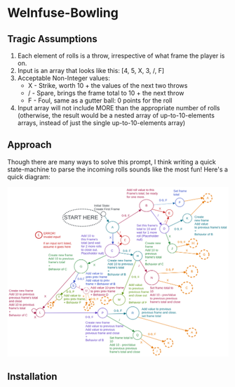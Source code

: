 # WeInfuse-Bowling

## Tragic Assumptions
1. Each element of rolls is a throw, irrespective of what frame the player is on.
2. Input is an array that looks like this: [4, 5, X, 3, /, F]
3. Acceptable Non-Integer values:
   * X - Strike, worth 10 + the values of the next two throws
   * / - Spare, brings the frame total to 10 + the next throw
   * F - Foul, same as a gutter ball: 0 points for the roll
4. Input array will not include MORE than the appropriate number of rolls (otherwise, the result would be a nested array of up-to-10-elements arrays, instead of just the single up-to-10-elements array)

## Approach
Though there are many ways to solve this prompt, I think writing a quick
state-machine to parse the incoming rolls sounds like the most fun!  Here's
a quick diagram:

![](bowling-diagram.png)

## Installation

